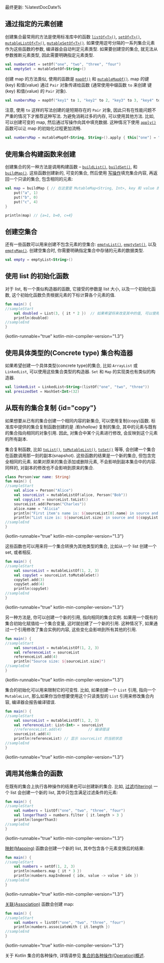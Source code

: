 [//]: # (title: 创建集合)

最终更新: %latestDocDate%

## 通过指定的元素创建

创建集合最常用的方法是使用标准库中的函数
[`listOf<T>()`](https://kotlinlang.org/api/latest/jvm/stdlib/kotlin.collections/list-of.html),
[`setOf<T>()`](https://kotlinlang.org/api/latest/jvm/stdlib/kotlin.collections/set-of.html),
[`mutableListOf<T>()`](https://kotlinlang.org/api/latest/jvm/stdlib/kotlin.collections/mutable-list-of.html),
[`mutableSetOf<T>()`](https://kotlinlang.org/api/latest/jvm/stdlib/kotlin.collections/mutable-set-of.html).
如果使用逗号分隔的一系列集合元素作为这些函数的参数, 编译器会自动判定元素类型.
如果要创建空的集合, 就无法从参数推断元素类型, 因此需要明确指定元素类型.

```kotlin
val numbersSet = setOf("one", "two", "three", "four")
val emptySet = mutableSetOf<String>()
```

创建 map 的方法类似, 使用的函数是
[`mapOf()`](https://kotlinlang.org/api/latest/jvm/stdlib/kotlin.collections/map-of.html)
和
[`mutableMapOf()`](https://kotlinlang.org/api/latest/jvm/stdlib/kotlin.collections/mutable-map-of.html).
map 的键(key) 和值(value) 通过 `Pair` 对象传递给函数
(通常使用中缀函数 `to` 来创建 键(key) 和值(value) 的 `Pair` 对象).

```kotlin
val numbersMap = mapOf("key1" to 1, "key2" to 2, "key3" to 3, "key4" to 1)
```

注意, 使用 `to` 这样的写法创建的是短期存在的 `Pair` 对象, 因此只有在性能问题不严重的情况下才推荐这种写法.
为避免消耗过多的内存, 可以使用其他方法. 比如, 可以创建可变的 map, 然后通过写操作向其中填充数据.
这种情况下使用 [`apply()`](scope-functions.md#apply) 函数可以让 map 的初始化过程更加流畅.

```kotlin
val numbersMap = mutableMapOf<String, String>().apply { this["one"] = "1"; this["two"] = "2" }
```

## 使用集合构建函数来创建

创建集合的另一种方法是调用构建函数 –
[`buildList()`](https://kotlinlang.org/api/latest/jvm/stdlib/kotlin.collections/build-list.html),
[`buildSet()`](https://kotlinlang.org/api/latest/jvm/stdlib/kotlin.collections/build-set.html),
和 [`buildMap()`](https://kotlinlang.org/api/latest/jvm/stdlib/kotlin.collections/build-map.html).
这些函数创建新的, 可变的集合, 然后使用 [写操作](collection-write.md)填充集合内容,
再返回一个只读的集合, 包含相同的元素:

```kotlin
val map = buildMap { // 在这里是 MutableMap<String, Int>, key 和 value 的类型通过下面的 `put()` 调用推断得到
    put("a", 1)
    put("b", 0)
    put("c", 4)
}

println(map) // {a=1, b=0, c=4}
```

## 创建空集合

还有一些函数可以用来创建不包含元素的空集合:
[`emptyList()`](https://kotlinlang.org/api/latest/jvm/stdlib/kotlin.collections/empty-list.html),
[`emptySet()`](https://kotlinlang.org/api/latest/jvm/stdlib/kotlin.collections/empty-set.html),
以及 [`emptyMap()`](https://kotlinlang.org/api/latest/jvm/stdlib/kotlin.collections/empty-map.html).
创建空集合时, 你需要明确指定集合中存储的元素的数据类型.

```kotlin
val empty = emptyList<String>()
```

## 使用 list 的初始化函数

对于 list, 有一个类似构造器的函数, 它接受的参数是 list 大小, 以及一个初始化函数,
这个初始化函数负责根据元素的下标计算各个元素的值.

```kotlin
fun main() {
//sampleStart
    val doubled = List(3, { it * 2 })  // 如果希望将来改变其中的值, 可以使用 MutableList
    println(doubled)
//sampleEnd
}
```
{kotlin-runnable="true" kotlin-min-compiler-version="1.3"}

## 使用具体类型的(Concrete type) 集合构造器

如果希望创建一个具体类型(concrete type)的集合,
比如 `ArrayList` 或 `LinkedList`, 可以使用这些集合类型的构造器.
`Set` 和 `Map` 的实现类也有类似的构造器.

```kotlin
val linkedList = LinkedList<String>(listOf("one", "two", "three"))
val presizedSet = HashSet<Int>(32)
```

## 从既有的集合复制 {id="copy"}

如果想要从已有的集合创建一个相同内容的新集合, 可以使用复制(copy)函数.
标准库中提供的集合复制函数创建的是 _浅(shallow)_ 复制的集合, 其中的元素与既有的集合指向相同的对象引用.
因此, 对集合中某个元素进行修改, 会反映到这个元素的所有副本.

集合复制函数, 比如
[`toList()`](https://kotlinlang.org/api/latest/jvm/stdlib/kotlin.collections/to-list.html),
[`toMutableList()`](https://kotlinlang.org/api/latest/jvm/stdlib/kotlin.collections/to-mutable-list.html),
[`toSet()`](https://kotlinlang.org/api/latest/jvm/stdlib/kotlin.collections/to-set.html)
等等, 会创建一个集合在函数调用那一刻的副本(snapshot).
这些函数的结果是一个新的集合, 但包含完全相同的元素.
如果对原来的集合添加或删除元素, 不会影响到副本集合中的内容. 同样的, 对副本的修改也不会影响到原来的集合.

```kotlin
class Person(var name: String)
fun main() {
//sampleStart
    val alice = Person("Alice")
    val sourceList = mutableListOf(alice, Person("Bob"))
    val copyList = sourceList.toList()
    sourceList.add(Person("Charles"))
    alice.name = "Alicia"
    println("First item's name is: ${sourceList[0].name} in source and ${copyList[0].name} in copy")
    println("List size is: ${sourceList.size} in source and ${copyList.size} in copy")
//sampleEnd
}
```
{kotlin-runnable="true" kotlin-min-compiler-version="1.3"}

这些函数也可以用来将一个集合转换为其他类型的集合, 比如从一个 list 创建一个 set, 或者相反.

```kotlin
fun main() {
//sampleStart
    val sourceList = mutableListOf(1, 2, 3)
    val copySet = sourceList.toMutableSet()
    copySet.add(3)
    copySet.add(4)
    println(copySet)
//sampleEnd
}
```
{kotlin-runnable="true" kotlin-min-compiler-version="1.3"}

另一种方法是, 你可以创建一个新的引用, 指向相同的集合实例.
如果用一个既有的集合初始化赋值给一个集合变量, 这时就创建了一个新的引用.
这种情况下, 如果通过一个引用修改了集合实例的内容, 这些变化会影响到所有其他的引用.

```kotlin
fun main() {
//sampleStart
    val sourceList = mutableListOf(1, 2, 3)
    val referenceList = sourceList
    referenceList.add(4)
    println("Source size: ${sourceList.size}")
//sampleEnd
}
```
{kotlin-runnable="true" kotlin-min-compiler-version="1.3"}

集合的初始化可以用来限制它的可变性. 比如, 如果创建一个 `List` 引用, 指向一个 `MutableList`,
那么如果你当你想要使用这个只读类型的 `List` 引用来修改集合内容, 编译器会报告编译错误.

```kotlin
fun main() {
//sampleStart
    val sourceList = mutableListOf(1, 2, 3)
    val referenceList: List<Int> = sourceList
    //referenceList.add(4)            // 编译错误
    sourceList.add(4)
    println(referenceList) // 显示 sourceList 的当前状态
//sampleEnd
}
```
{kotlin-runnable="true" kotlin-min-compiler-version="1.3"}

## 调用其他集合的函数

在既有的集合上执行各种操作的结果也可以创建新的集合.
比如, [过滤(filtering)](collection-filtering.md) 一个 list 会创建一个新的 list,
其中只包含满足过滤条件的元素:

```kotlin
fun main() {
//sampleStart
    val numbers = listOf("one", "two", "three", "four")
    val longerThan3 = numbers.filter { it.length > 3 }
    println(longerThan3)
//sampleEnd
}
```
{kotlin-runnable="true" kotlin-min-compiler-version="1.3"}

[映射(Mapping)](collection-transformations.md#map) 函数会创建一个新的 list,
其中包含各个元素变换后的结果:

```kotlin
fun main() {
//sampleStart
    val numbers = setOf(1, 2, 3)
    println(numbers.map { it * 3 })
    println(numbers.mapIndexed { idx, value -> value * idx })
//sampleEnd
}
```
{kotlin-runnable="true" kotlin-min-compiler-version="1.3"}

[关联(Association)](collection-transformations.md#associate) 函数会创建 map:

```kotlin
fun main() {
//sampleStart
    val numbers = listOf("one", "two", "three", "four")
    println(numbers.associateWith { it.length })
//sampleEnd
}
```
{kotlin-runnable="true" kotlin-min-compiler-version="1.3"}

关于 Kotlin 集合的各种操作, 详情请参见 [集合的各种操作(Operation)概述](collection-operations.md).
